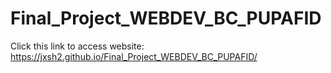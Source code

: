 # Final_Project_WEBDEV_BC_PUPAFID

Click this link to access website: https://jxsh2.github.io/Final_Project_WEBDEV_BC_PUPAFID/

